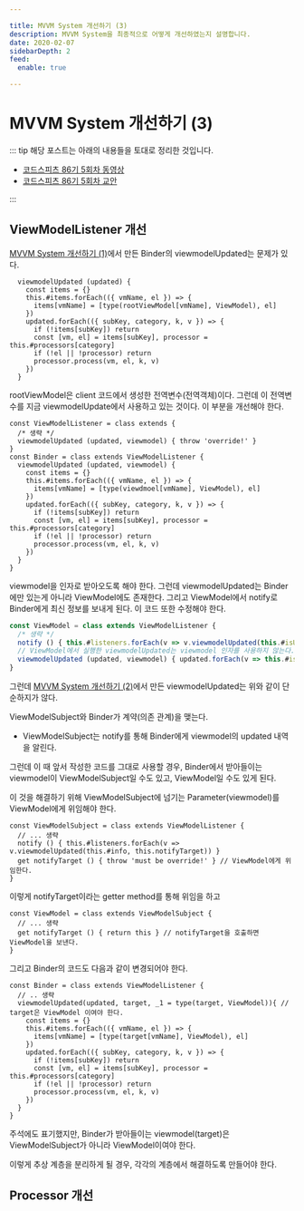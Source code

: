 ```yaml
---

title: MVVM System 개선하기 (3)
description: MVVM System을 최종적으로 어떻게 개선하였는지 설명합니다.
date: 2020-02-07
sidebarDepth: 2
feed:
  enable: true

---
```


# MVVM System 개선하기 (3)

::: tip 해당 포스트는 아래의 내용들을 토대로 정리한 것입니다.

- [코드스피츠 86기 5회차 동영상](https://www.youtube.com/watch?v=r4vOF7WpxgM&t=868s)
- [코드스피츠 86기 5회차 교안](https://www.youtube.com/redirect?event=video_description&v=5UUISCK6CL4&q=https%3A%2F%2Fgist.github.com%2FhikaMaeng%2Fae5301b2808afd150c4f55a47bd9466a&redir_token=fgYZoCbcsU8p-Oa6Bb3WraDTBQx8MTU4MTEyOTUwMUAxNTgxMDQzMTAx)

:::

## ViewModelListener 개선

[MVVM System 개선하기 (1)](../03-Strategy-Observer)에서 만든 Binder의 viewmodelUpdated는 문제가 있다.

```js{4}
  viewmodelUpdated (updated) {
    const items = {}
    this.#items.forEach(({ vmName, el }) => {
      items[vmName] = [type(rootViewModel[vmName], ViewModel), el]
    })
    updated.forEach(({ subKey, category, k, v }) => {
      if (!items[subKey]) return
      const [vm, el] = items[subKey], processor = this.#processors[category]
      if (!el || !processor) return
      processor.process(vm, el, k, v)
    })
  }
```

rootViewModel은 client 코드에서 생성한 전역변수(전역객체)이다.
그런데 이 전역변수를 지금 viewmodelUpdate에서 사용하고 있는 것이다.
이 부분을 개선해야 한다.

```js{3,5,8}
const ViewModelListener = class extends {
  /* 생략 */
  viewmodelUpdated (updated, viewmodel) { throw 'override!' }
}
const Binder = class extends ViewModelListener {
  viewmodelUpdated (updated, viewmodel) {
    const items = {}
    this.#items.forEach(({ vmName, el }) => {
      items[vmName] = [type(viewdmoel[vmName], ViewModel), el]
    })
    updated.forEach(({ subKey, category, k, v }) => {
      if (!items[subKey]) return
      const [vm, el] = items[subKey], processor = this.#processors[category]
      if (!el || !processor) return
      processor.process(vm, el, k, v)
    })
  }
}
```

viewmodel을 인자로 받아오도록 해야 한다.
그런데 viewmodelUpdated는 Binder에만 있는게 아니라 ViewModel에도 존재한다.
그리고 ViewModel에서 notify로 Binder에게 최신 정보를 보내게 된다. 이 코드 또한 수정해야 한다.

```js
const ViewModel = class extends ViewModelListener {
  /* 생략 */
  notify () { this.#listeners.forEach(v => v.viewmodelUpdated(this.#isUpdated, this)) }
  // ViewModel에서 실행한 viewmodelUpdated는 viewmodel 인자를 사용하지 않는다.
  viewmodelUpdated (updated, viewmodel) { updated.forEach(v => this.#isUpdated.add(v)) }
}
```

그런데 [MVVM System 개선하기 (2)](../04-ISP-Visitor)에서 만든 viewmodelUpdated는 위와 같이 단순하지가 않다.

ViewModelSubject와 Binder가 계약(의존 관계)을 맺는다.

- ViewModelSubject는 notify를 통해 Binder에게 viewmodel의 updated 내역을 알린다.

그런데 이 때 앞서 작성한 코드를 그대로 사용할 경우,
Binder에서 받아들이는 viewmodel이 ViewModelSubject일 수도 있고, ViewModel일 수도 있게 된다.

이 것을 해결하기 위해 ViewModelSubject에 넘기는 Parameter(viewmodel)를 ViewModel에게 위임해야 한다.

```js{3}
const ViewModelSubject = class extends ViewModelListener {
  // ... 생략
  notify () { this.#listeners.forEach(v => v.viewmodelUpdated(this.#info, this.notifyTarget)) }
  get notifyTarget () { throw 'must be override!' } // ViewModel에게 위임한다.
}
``` 

이렇게 notifyTarget이라는 getter method를 통해 위임을 하고

```js{2}
const ViewModel = class extends ViewModelSubject {
  // ... 생략
  get notifyTarget () { return this } // notifyTarget을 호출하면 ViewModel을 보낸다.
}
```

그리고 Binder의 코드도 다음과 같이 변경되어야 한다.

```js{3}
const Binder = class extends ViewModelListener {
  // .. 생략
  viewmodelUpdated(updated, target, _1 = type(target, ViewModel)){ // target은 ViewModel 이여야 한다.
    const items = {}
    this.#items.forEach(({ vmName, el }) => {
      items[vmName] = [type(target[vmName], ViewModel), el]
    })
    updated.forEach(({ subKey, category, k, v }) => {
      if (!items[subKey]) return
      const [vm, el] = items[subKey], processor = this.#processors[category]
      if (!el || !processor) return
      processor.process(vm, el, k, v)
    })
  }
}
```

주석에도 표기했지만, Binder가 받아들이는 viewmodel(target)은 ViewModelSubject가 아니라 ViewModel이여야 한다.

이렇게 추상 계층을 분리하게 될 경우, 각각의 계층에서 해결하도록 만들어야 한다.

## Processor 개선

